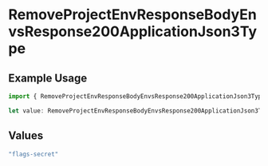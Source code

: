 # RemoveProjectEnvResponseBodyEnvsResponse200ApplicationJson3Type

## Example Usage

```typescript
import { RemoveProjectEnvResponseBodyEnvsResponse200ApplicationJson3Type } from "@simplesagar/vercel/models/removeprojectenvop.js";

let value: RemoveProjectEnvResponseBodyEnvsResponse200ApplicationJson3Type = "flags-secret";
```

## Values

```typescript
"flags-secret"
```